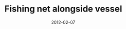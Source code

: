 ---
title: Fishing net alongside vessel
caption: The fishing nest alongside the vessel before being winched aboard
location: Shetland, UK
slug: /1202002
date: 2012-02-07
featuredImage: ./images/white-fishing-028.jpg
tags: ["Fishing", "North Sea", "UK"]
category: gallery
subject: In Action
---